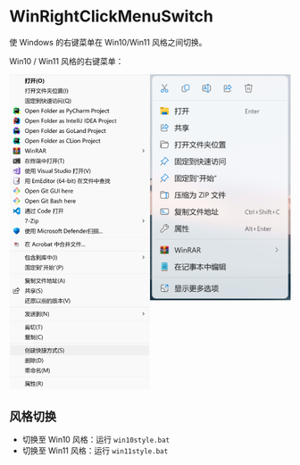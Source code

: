 # WinRightClickMenuSwitch

使 Windows 的右键菜单在 Win10/Win11 风格之间切换。

Win10 / Win11 风格的右键菜单：

<div style="display: flex;">
    <div style="flex: 1;">
        <img src="img/win10.png" alt="win10" style="width: 100%; height: auto;">
    </div>
    <div style="flex: 1;">
        <img src="img/win11.png" alt="win11" style="width: 100%; height: auto;">
    </div>
</div>

## 风格切换
- 切换至 Win10 风格：运行 `win10style.bat`
- 切换至 Win11 风格：运行 `win11style.bat`